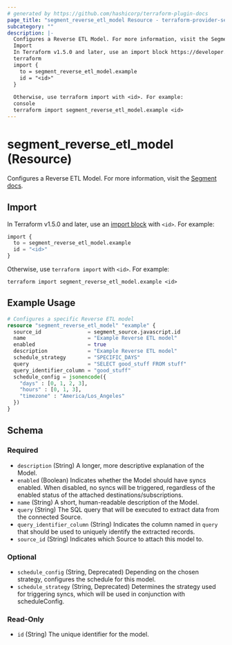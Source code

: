 ```yaml
---
# generated by https://github.com/hashicorp/terraform-plugin-docs
page_title: "segment_reverse_etl_model Resource - terraform-provider-segment"
subcategory: ""
description: |-
  Configures a Reverse ETL Model. For more information, visit the Segment docs https://segment.com/docs/connections/reverse-etl/.
  Import
  In Terraform v1.5.0 and later, use an import block https://developer.hashicorp.com/terraform/language/import with <id>. For example:
  terraform
  import {
    to = segment_reverse_etl_model.example
    id = "<id>"
  }
  
  Otherwise, use terraform import with <id>. For example:
  console
  terraform import segment_reverse_etl_model.example <id>
---
```


# segment_reverse_etl_model (Resource)

Configures a Reverse ETL Model. For more information, visit the [Segment docs](https://segment.com/docs/connections/reverse-etl/).

## Import

In Terraform v1.5.0 and later, use an [import block](https://developer.hashicorp.com/terraform/language/import) with `<id>`. For example:

```terraform
import {
  to = segment_reverse_etl_model.example
  id = "<id>"
}
```

Otherwise, use `terraform import` with `<id>`. For example:

```console
terraform import segment_reverse_etl_model.example <id>
```

## Example Usage

```terraform
# Configures a specific Reverse ETL model
resource "segment_reverse_etl_model" "example" {
  source_id               = segment_source.javascript.id
  name                    = "Example Reverse ETL model"
  enabled                 = true
  description             = "Example Reverse ETL model"
  schedule_strategy       = "SPECIFIC_DAYS"
  query                   = "SELECT good_stuff FROM stuff"
  query_identifier_column = "good_stuff"
  schedule_config = jsonencode({
    "days" : [0, 1, 2, 3],
    "hours" : [0, 1, 3],
    "timezone" : "America/Los_Angeles"
  })
}
```

<!-- schema generated by tfplugindocs -->
## Schema

### Required

- `description` (String) A longer, more descriptive explanation of the Model.
- `enabled` (Boolean) Indicates whether the Model should have syncs enabled. When disabled, no syncs will be triggered, regardless of the enabled status of the attached destinations/subscriptions.
- `name` (String) A short, human-readable description of the Model.
- `query` (String) The SQL query that will be executed to extract data from the connected Source.
- `query_identifier_column` (String) Indicates the column named in `query` that should be used to uniquely identify the extracted records.
- `source_id` (String) Indicates which Source to attach this model to.

### Optional

- `schedule_config` (String, Deprecated) Depending on the chosen strategy, configures the schedule for this model.
- `schedule_strategy` (String, Deprecated) Determines the strategy used for triggering syncs, which will be used in conjunction with scheduleConfig.

### Read-Only

- `id` (String) The unique identifier for the model.
